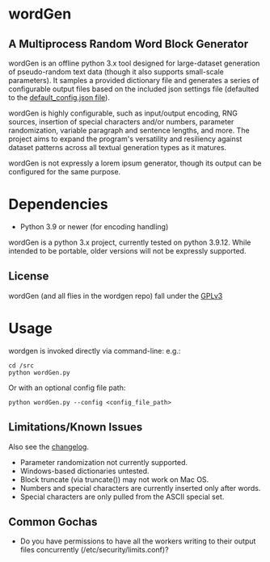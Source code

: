 # wordGen
## A Multiprocess Random Word Block Generator

wordGen is an offline python 3.x tool designed for large-dataset generation of
pseudo-random text data (though it also supports small-scale parameters). It 
samples a provided dictionary file and generates a series of configurable 
output files based on the included json settings file (defaulted to the
[default_config.json file](cfg/default_config.json)).

wordGen is highly configurable, such as input/output encoding, RNG sources, 
insertion of special characters and/or numbers, parameter randomization,
variable paragraph and sentence lengths, and more. The project aims to expand
the program's versatility and resiliency against dataset patterns across all
textual generation types as it matures.

wordGen is not expressly a lorem ipsum generator, though its output can be
configured for the same purpose.

# Dependencies
- Python 3.9 or newer (for encoding handling)

wordGen is a python 3.x project, currently tested on python 3.9.12.  While
intended to be portable, older versions will not be expressly supported.

## License
wordGen (and all flies in the wordgen repo) fall under the [GPLv3](LICENSE.md)

# Usage
wordgen is invoked directly via command-line:
e.g.:
```
cd /src
python wordGen.py
```
Or with an optional config file path:
```
python wordGen.py --config <config_file_path>
```

## Limitations/Known Issues
Also see the [changelog](CHANGELOG.md).

- Parameter randomization not currently supported.
- Windows-based dictionaries untested.
- Block truncate (via truncate()) may not work on Mac OS.
- Numbers and special characters are currently inserted only after words.
- Special characters are only pulled from the ASCII special set.

## Common Gochas
- Do you have permissions to have all the workers writing to their output files concurrently (/etc/security/limits.conf)?



